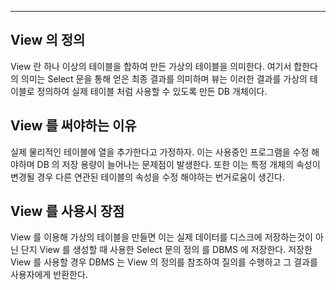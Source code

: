 
---

## View 의 정의

View 란 하나 이상의 테이블을 합하여 만든 가상의 테이블을 의미한다. 여기서 합한다의 의미는 Select 문을 통해 얻은 최종 결과를 의미하며 뷰는 이러한 결과를 가상의 테이블로 정의하여 실제 테이블 처럼 사용할 수 있도록 만든 DB 개체이다.

## View 를 써야하는 이유

실제 물리적인 테이블에 열을 추가한다고 가정하자. 이는 사용중인 프로그램을 수정 해야하며 DB 의 저장 용량이 늘어나는 문제점이 발생한다. 또한 이는 특정 개체의 속성이 변경될 경우 다른 연관된 테이블의 속성을 수정 해야하는 번거로움이 생긴다.

## View 를 사용시 장점

 View 를 이용해 가상의 테이블을 만들면 이는 실제 데이터를 디스크에 저장하는것이 아닌 단지 View 를 생성할 때 사용한 Select 문의 정의 를 DBMS 에 저장한다. 저장한 View 를 사용할 경우 DBMS 는 View 의 정의를 참조하여 질의를 수행하고 그 결과를 사용자에게 반환한다.